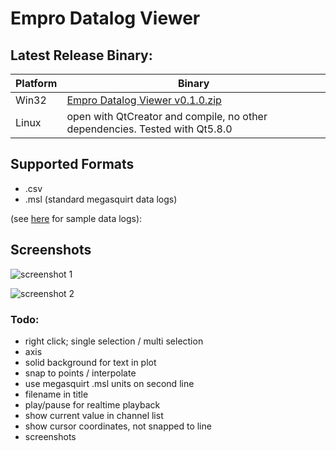 # Empro Datalog Viewer

## Latest Release Binary:

| Platform | Binary |
|---|---|
| Win32 | [Empro Datalog Viewer v0.1.0.zip](https://github.com/cyferc/Empro-Datalog-Viewer/tree/master/Release/Win32/EmproDatalogViewer_0.1.0.zip) |
| Linux | open with QtCreator and compile, no other dependencies. Tested with Qt5.8.0 |

## Supported Formats

- .csv
- .msl (standard megasquirt data logs)

(see [here](https://github.com/cyferc/Empro-Datalog-Viewer/tree/master/docs/sampleDatalogs) for sample data logs):

## Screenshots

![screenshot 1](https://github.com/cyferc/Empro-Datalog-Viewer/tree/master/docs/screenshots/1.png "Screenshot 1")

![screenshot 2](https://github.com/cyferc/Empro-Datalog-Viewer/tree/master/docs/screenshots/2.png "Screenshot 2")

### Todo:
- right click; single selection / multi selection
- axis
- solid background for text in plot
- snap to points / interpolate
- use megasquirt .msl units on second line
- filename in title
- play/pause for realtime playback
- show current value in channel list
- show cursor coordinates, not snapped to line
- screenshots
